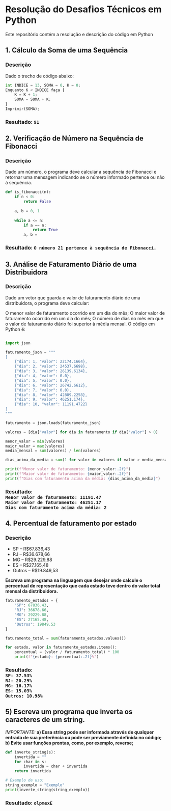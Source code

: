 # Resolução do Desafios Técnicos em Python

Este repositório contém a resolução e descrição do código em Python

## 1. Cálculo da Soma de uma Sequência

### Descrição

Dado o trecho de código abaixo:

```python
int INDICE = 13, SOMA = 0, K = 0;
Enquanto K < INDICE faça {
    K = K + 1;
    SOMA = SOMA + K;
}
Imprimir(SOMA);
```
### Resultado: `91` 


## 2. Verificação de Número na Sequência de Fibonacci

### Descrição

Dado um número, o programa deve calcular a sequência de Fibonacci e retornar uma mensagem indicando se o número informado pertence ou não à sequência.

```python
def is_fibonacci(n):
    if n < 0:
        return False
    
    a, b = 0, 1
    
    while a <= n:
        if a == n:
            return True
        a, b =
```
### Resultado: `O número 21 pertence à sequência de Fibonacci.` 

## 3. Análise de Faturamento Diário de uma Distribuidora

### Descrição

Dado um vetor que guarda o valor de faturamento diário de uma distribuidora, o programa deve calcular:

O menor valor de faturamento ocorrido em um dia do mês;
O maior valor de faturamento ocorrido em um dia do mês;
O número de dias no mês em que o valor de faturamento diário foi superior à média mensal.
O código em Python é:

```python

import json

faturamento_json = """
[
    {"dia": 1, "valor": 22174.1664},
    {"dia": 2, "valor": 24537.6698},
    {"dia": 3, "valor": 26139.6134},
    {"dia": 4, "valor": 0.0},
    {"dia": 5, "valor": 0.0},
    {"dia": 6, "valor": 26742.6612},
    {"dia": 7, "valor": 0.0},
    {"dia": 8, "valor": 42889.2258},
    {"dia": 9, "valor": 46251.174},
    {"dia": 10, "valor": 11191.4722}
]
"""

faturamento = json.loads(faturamento_json)

valores = [dia["valor"] for dia in faturamento if dia["valor"] > 0]

menor_valor = min(valores)
maior_valor = max(valores)
media_mensal = sum(valores) / len(valores)

dias_acima_da_media = sum(1 for valor in valores if valor > media_mensal)

print(f"Menor valor de faturamento: {menor_valor:.2f}")
print(f"Maior valor de faturamento: {maior_valor:.2f}")
print(f"Dias com faturamento acima da média: {dias_acima_da_media}")
```

### Resultado:</br> `Menor valor de faturamento: 11191.47`</br> `Maior valor de faturamento: 46251.17`</br> `Dias com faturamento acima da média: 2`
 

## 4. Percentual de faturamento por estado 
### Descrição
- SP – R$67.836,43
- RJ – R$36.678,66
- MG – R$29.229,88
- ES – R$27.165,48
- Outros – R$19.849,53

<b>Escreva um programa na linguagem que desejar onde calcule o percentual de representação que cada estado teve dentro do valor total mensal da distribuidora.</b>

```python
faturamento_estados = {
    "SP": 67836.43,
    "RJ": 36678.66,
    "MG": 29229.88,
    "ES": 27165.48,
    "Outros": 19849.53
}

faturamento_total = sum(faturamento_estados.values())

for estado, valor in faturamento_estados.items():
    percentual = (valor / faturamento_total) * 100
    print(f"{estado}: {percentual:.2f}%")
```

### Resultado:</br> `SP: 37.53%`</br> `RJ: 20.29%` </br> `MG: 16.17%` </br> `ES: 15.03%` </br> `Outros: 10.98%` 

## 5) Escreva um programa que inverta os caracteres de um string. <br>

<i>IMPORTANTE:</i>
<b>a) Essa string pode ser informada através de qualquer entrada de sua preferência ou pode ser previamente definida no código;</b><br>
<b>b) Evite usar funções prontas, como, por exemplo, reverse;</b>


```python
def inverte_string(s):
    invertida = ""
    for char in s:
        invertida = char + invertida
    return invertida

# Exemplo de uso:
string_exemplo = "Exemplo"
print(inverte_string(string_exemplo))
```

### Resultado: `olpmexE` 




